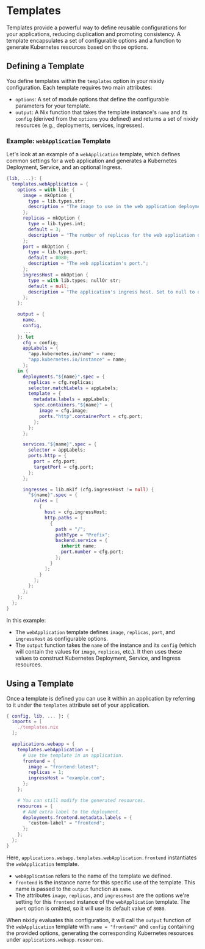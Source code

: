 # Templates

Templates provide a powerful way to define reusable configurations for your applications, reducing duplication and promoting consistency. A template encapsulates a set of configurable options and a function to generate Kubernetes resources based on those options.

## Defining a Template

You define templates within the `templates` option in your nixidy configuration. Each template requires two main attributes:

- `options`: A set of module options that define the configurable parameters for your template.
- `output`: A Nix function that takes the template instance's `name` and its `config` (derived from the `options` you defined) and returns a set of nixidy resources (e.g., deployments, services, ingresses).

### Example: `webApplication` Template

Let's look at an example of a `webApplication` template, which defines common settings for a web application and generates a Kubernetes Deployment, Service, and an optional Ingress.

```nix title="modules/templates.nix"
{lib, ...}: {
  templates.webApplication = {
    options = with lib; {
      image = mkOption {
        type = lib.types.str;
        description = "The image to use in the web application deployment";
      };
      replicas = mkOption {
        type = lib.types.int;
        default = 3;
        description = "The number of replicas for the web application deployment.";
      };
      port = mkOption {
        type = lib.types.port;
        default = 8080;
        description = "The web application's port.";
      };
      ingressHost = mkOption {
        type = with lib.types; nullOr str;
        default = null;
        description = "The application's ingress host. Set to null to disable ingress.";
      };
    };

    output = {
      name,
      config,
      ...
    }: let
      cfg = config;
      appLabels = {
        "app.kubernetes.io/name" = name;
        "app.kubernetes.io/instance" = name;
      };
    in {
      deployments."${name}".spec = {
        replicas = cfg.replicas;
        selector.matchLabels = appLabels;
        template = {
          metadata.labels = appLabels;
          spec.containers."${name}" = {
            image = cfg.image;
            ports."http".containerPort = cfg.port;
          };
        };
      };

      services."${name}".spec = {
        selector = appLabels;
        ports.http = {
          port = cfg.port;
          targetPort = cfg.port;
        };
      };

      ingresses = lib.mkIf (cfg.ingressHost != null) {
        "${name}".spec = {
          rules = [
            {
              host = cfg.ingressHost;
              http.paths = [
                {
                  path = "/";
                  pathType = "Prefix";
                  backend.service = {
                    inherit name;
                    port.number = cfg.port;
                  };
                }
              ];
            }
          ];
        };
      };
    };
  };
}
```

In this example:

- The `webApplication` template defines `image`, `replicas`, `port`, and `ingressHost` as configurable options.
- The `output` function takes the `name` of the instance and its `config` (which will contain the values for `image`, `replicas`, etc.). It then uses these values to construct Kubernetes Deployment, Service, and Ingress resources.

## Using a Template

Once a template is defined you can use it within an application by referring to it under the `templates` attribute set of your application.

```nix title="modules/webapp.nix"
{ config, lib, ... }: {
  imports = [
    ./templates.nix
  ];

  applications.webapp = {
    templates.webApplication = {
      # Use the template in an application.
      frontend = {
        image = "frontend:latest";
        replicas = 1;
        ingressHost = "example.com";
      };
    };

    # You can still modify the generated resources.
    resources = {
      # Add extra label to the deployment.
      deployments.frontend.metadata.labels = {
        "custom-label" = "frontend";
      };
    };
  };
}
```

Here, `applications.webapp.templates.webApplication.frontend` instantiates the `webApplication` template.

- `webApplication` refers to the name of the template we defined.
- `frontend` is the instance name for this specific use of the template. This name is passed to the `output` function as `name`.
- The attributes `image`, `replicas`, and `ingressHost` are the options we're setting for this `frontend` instance of the `webApplication` template. The `port` option is omitted, so it will use its default value of `8080`.

When nixidy evaluates this configuration, it will call the `output` function of the `webApplication` template with `name = "frontend"` and `config` containing the provided options, generating the corresponding Kubernetes resources under `applications.webapp.resources`.
